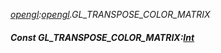 _[opengl](../../modules/opengl/opengl-module.md):[opengl](../../modules/opengl/opengl-module.md).GL\_TRANSPOSE\_COLOR\_MATRIX_
##### Const GL\_TRANSPOSE\_COLOR\_MATRIX:[Int](../../modules/wonkey/wonkey-types-int.md)
